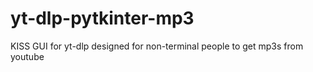 # yt-dlp-pytkinter-mp3
KISS GUI for yt-dlp designed for non-terminal people to get mp3s from youtube
